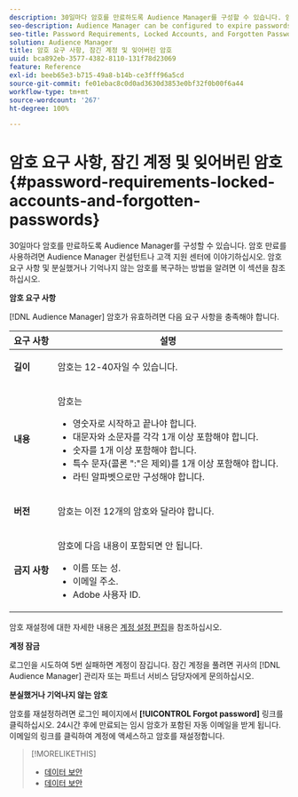 ```yaml
---
description: 30일마다 암호를 만료하도록 Audience Manager를 구성할 수 있습니다. 암호 만료를 사용하려면 Audience Manager 컨설턴트나 고객 지원 센터에 이야기하십시오. 암호 요구 사항 및 분실했거나 기억나지 않는 암호를 복구하는 방법을 알려면 이 섹션을 참조하십시오.
seo-description: Audience Manager can be configured to expire passwords every 30-days. Talk to your Audience Manager consultant or Customer Care if you want to enable password expiry. Refer to this section for password requirements and how to recover a lost or forgotten password.
seo-title: Password Requirements, Locked Accounts, and Forgotten Passwords
solution: Audience Manager
title: 암호 요구 사항, 잠긴 계정 및 잊어버린 암호
uuid: bca892eb-3577-4382-8110-131f78d23069
feature: Reference
exl-id: beeb65e3-b715-49a8-b14b-ce3fff96a5cd
source-git-commit: fe01ebac8c0d0ad3630d3853e0bf32f0b00f6a44
workflow-type: tm+mt
source-wordcount: '267'
ht-degree: 100%

---
```


# 암호 요구 사항, 잠긴 계정 및 잊어버린 암호{#password-requirements-locked-accounts-and-forgotten-passwords}

30일마다 암호를 만료하도록 Audience Manager를 구성할 수 있습니다. 암호 만료를 사용하려면 Audience Manager 컨설턴트나 고객 지원 센터에 이야기하십시오. 암호 요구 사항 및 분실했거나 기억나지 않는 암호를 복구하는 방법을 알려면 이 섹션을 참조하십시오.

<!-- 

c_password_requirements.xml

 -->

**암호 요구 사항**

[!DNL Audience Manager] 암호가 유효하려면 다음 요구 사항을 충족해야 합니다.

<table id="table_9B79E9F634664F6B995649E3158CCF20"> 
 <thead> 
  <tr> 
   <th colname="col1" class="entry"> 요구 사항 </th> 
   <th colname="col2" class="entry"> 설명 </th> 
  </tr> 
 </thead>
 <tbody> 
  <tr> 
   <td colname="col1"> <p> <b>길이</b> </p> </td> 
   <td colname="col2"> <p>암호는 12-40자일 수 있습니다. </p> </td> 
  </tr> 
  <tr> 
   <td colname="col1"> <p> <b>내용</b> </p> </td> 
   <td colname="col2"> <p>암호는 </p> <p> 
     <ul id="ul_70F64B9DE90E463098DFA8AB8349CF0B"> 
      <li id="li_2FBA66E47F4A4E1BB01DE3722821E100">영숫자로 시작하고 끝나야 합니다. </li> 
      <li id="li_1390D4C9A48944B68B891EE6CB734BBC">대문자와 소문자를 각각 1개 이상 포함해야 합니다. </li> 
      <li id="li_B75B64A005804262BAAF0F1901D63358">숫자를 1개 이상 포함해야 합니다. </li> 
      <li id="li_28452022AF4743B8B159187BBD10890A">특수 문자(콜론 ":"은 제외)를 1개 이상 포함해야 합니다. </li> 
      <li id="li_C02B931ABAB84FFE9B87AEBAEDF34EF3">라틴 알파벳으로만 구성해야 합니다. </li> 
     </ul> </p> </td> 
  </tr> 
  <tr> 
   <td colname="col1"> <p> <b>버전</b> </p> </td> 
   <td colname="col2"> <p> 암호는 이전 12개의 암호와 달라야 합니다. </p> </td> 
  </tr> 
  <tr> 
   <td colname="col1"> <p> <b>금지 사항</b> </p> </td> 
   <td colname="col2"> <p> 암호에 다음 내용이 포함되면 안 됩니다. </p> <p> 
     <ul id="ul_08DE186AF56E401B933256E69279847A"> 
      <li id="li_CC854F7F86484774A76CCF927E1400B4">이름 또는 성. </li> 
      <li id="li_74ACCF3DE717473B8AB9B1720DD891E7">이메일 주소. </li> 
      <li id="li_09C1F699BF6843ACAB4E68D2F57461AB"><span class="keyword"> Adobe</span> 사용자 ID. </li> 
     </ul> </p> </td> 
  </tr> 
 </tbody> 
</table>

암호 재설정에 대한 자세한 내용은 [계정 설정 편집](../features/administration/edit-account-settings.md)을 참조하십시오.

**계정 잠금**

로그인을 시도하여 5번 실패하면 계정이 잠깁니다. 잠긴 계정을 풀려면 귀사의 [!DNL Audience Manager] 관리자 또는 파트너 서비스 담당자에게 문의하십시오.

**분실했거나 기억나지 않는 암호**

암호를 재설정하려면 로그인 페이지에서 **[!UICONTROL Forgot password]** 링크를 클릭하십시오. 24시간 후에 만료되는 임시 암호가 포함된 자동 이메일을 받게 됩니다. 이메일의 링크를 클릭하여 계정에 액세스하고 암호를 재설정합니다.

>[!MORELIKETHIS]
>
>* [데이터 보안](../overview/data-security-and-privacy/data-security.md)
>* [데이터 보안](../overview/data-security-and-privacy/data-privacy.md)

